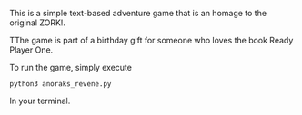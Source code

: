 This is a simple text-based adventure game that is an homage to the original ZORK!. 

TThe game is part of a birthday gift for someone who loves the book Ready Player One.

To run the game, simply execute

```
python3 anoraks_revene.py
```
In your terminal.
